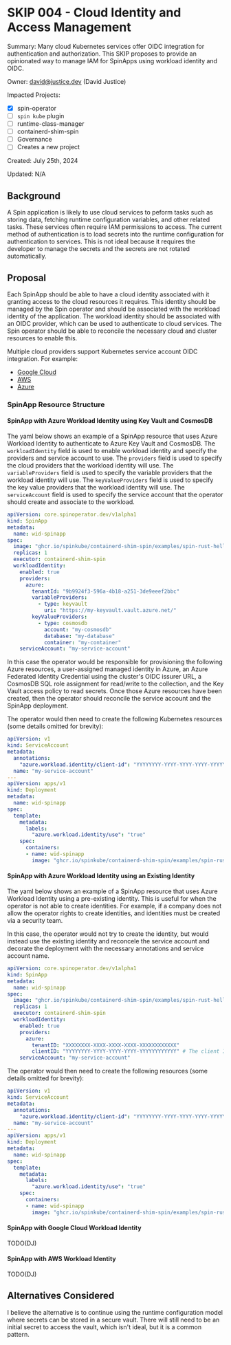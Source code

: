 # SKIP 004 - Cloud Identity and Access Management

Summary: Many cloud Kubernetes services offer OIDC integration for authentication and authorization. This SKIP proposes to provide an opinionated way to manage IAM for SpinApps using workload identity and OIDC.

Owner: david@justice.dev (David Justice)

Impacted Projects:

- [x] spin-operator
- [ ] `spin kube` plugin
- [ ] runtime-class-manager
- [ ] containerd-shim-spin
- [ ] Governance
- [ ] Creates a new project

Created: July 25th, 2024

Updated: N/A

## Background

A Spin application is likely to use cloud services to peform tasks such as storing data, fetching runtime configuration variables, and other related tasks. These services often require IAM permissions to access. The current method of authentication is to load secrets into the runtime configuration for authentication to services. This is not ideal because it requires the developer to manage the secrets and the secrets are not rotated automatically.

## Proposal

Each SpinApp should be able to have a cloud identity associated with it granting access to the cloud resources it requires. This identity should be managed by the Spin operator and should be associated with the workload identity of the application. The workload identity should be associated with an OIDC provider, which can be used to authenticate to cloud services. The Spin operator should be able to reconcile the necessary cloud and cluster resources to enable this.

Multiple cloud providers support Kubernetes service account OIDC integration. For example:
- [Google Cloud](https://cloud.google.com/kubernetes-engine/docs/how-to/workload-identity)
- [AWS](https://docs.aws.amazon.com/eks/latest/userguide/iam-roles-for-service-accounts.html)
- [Azure](https://learn.microsoft.com/en-us/azure/aks/workload-identity-overview)

### SpinApp Resource Structure
#### SpinApp with Azure Workload Identity using Key Vault and CosmosDB
The yaml below shows an example of a SpinApp resource that uses Azure Workload Identity to authenticate to Azure Key Vault and CosmosDB. The `workloadIdentity` field is used to enable workload identity and specify the providers and service account to use. The `providers` field is used to specify the cloud providers that the workload identity will use. The `variableProviders` field is used to specify the variable providers that the workload identity will use. The `keyValueProviders` field is used to specify the key value providers that the workload identity will use. The `serviceAccount` field is used to specify the service account that the operator should create and associate to the workload.

```yaml
apiVersion: core.spinoperator.dev/v1alpha1
kind: SpinApp
metadata:
  name: wid-spinapp
spec:
  image: "ghcr.io/spinkube/containerd-shim-spin/examples/spin-rust-hello:v0.13.0"
  replicas: 1
  executor: containerd-shim-spin
  workloadIdentity:
    enabled: true
    providers:
      azure:
        tenantId: "9b9924f3-596a-4b18-a251-3de9eeef2bbc"
        variableProviders:
          - type: keyvault
            uri: "https://my-keyvault.vault.azure.net/"
        keyValueProviders:
          - type: cosmosdb
            account: "my-cosmosdb"
            database: "my-database"
            container: "my-container"
    serviceAccount: "my-service-account"
```

In this case the operator would be responsible for provisioning the following Azure resources, a user-assigned managed identity in Azure, an Azure Federated Identity Credential using the cluster's OIDC issurer URL, a CosmosDB SQL role assignment for read/write to the collection, and the Key Vault access policy to read secrets. Once those Azure resources have been created, then the operator should reconcile the service account and the SpinApp deployment.

The operator would then need to create the following Kubernetes resources (some details omitted for brevity):
```yaml
apiVersion: v1
kind: ServiceAccount
metadata:
  annotations:
    "azure.workload.identity/client-id": "YYYYYYYY-YYYY-YYYY-YYYY-YYYYYYYYYYYY" # The client ID of the user-assigned managed identity
  name: "my-service-account"
---
apiVersion: apps/v1
kind: Deployment
metadata:
  name: wid-spinapp
spec:
  template:
    metadata:
      labels:
        "azure.workload.identity/use": "true"
    spec:
      containers:
      - name: wid-spinapp
        image: "ghcr.io/spinkube/containerd-shim-spin/examples/spin-rust-hello:v0.13.0"
```

#### SpinApp with Azure Workload Identity using an Existing Identity
The yaml below shows an example of a SpinApp resource that uses Azure Workload Identity using a pre-existing identity. This is useful for when the operator is not able to create identities. For example, if a company does not allow the operator rights to create identities, and identities must be created via a security team.

In this case, the operator would not try to create the identity, but would instead use the existing identity and reconcele the service account and decorate the deployment with the necessary annotations and service account name.

```yaml
apiVersion: core.spinoperator.dev/v1alpha1
kind: SpinApp
metadata:
  name: wid-spinapp
spec:
  image: "ghcr.io/spinkube/containerd-shim-spin/examples/spin-rust-hello:v0.13.0"
  replicas: 1
  executor: containerd-shim-spin
  workloadIdentity:
    enabled: true
    providers:
      azure:
        tenantID: "XXXXXXXX-XXXX-XXXX-XXXX-XXXXXXXXXXXX"
        clientID: "YYYYYYYY-YYYY-YYYY-YYYY-YYYYYYYYYYYY" # The client ID of the user-assigned managed identity
    serviceAccount: "my-service-account"
```

The operator would then need to create the following resources (some details omitted for brevity):
```yaml
apiVersion: v1
kind: ServiceAccount
metadata:
  annotations:
    "azure.workload.identity/client-id": "YYYYYYYY-YYYY-YYYY-YYYY-YYYYYYYYYYYY"
  name: "my-service-account"
---
apiVersion: apps/v1
kind: Deployment
metadata:
  name: wid-spinapp
spec:
  template:
    metadata:
      labels:
        "azure.workload.identity/use": "true"
    spec:
      containers:
      - name: wid-spinapp
        image: "ghcr.io/spinkube/containerd-shim-spin/examples/spin-rust-hello:v0.13.0"
```

#### SpinApp with Google Cloud Workload Identity
TODO(DJ)

#### SpinApp with AWS Workload Identity
TODO(DJ)

## Alternatives Considered

I believe the alternative is to continue using the runtime configuration model where secrets can be stored in a secure vault. There will still need to be an initial secret to access the vault, which isn't ideal, but it is a common pattern.
